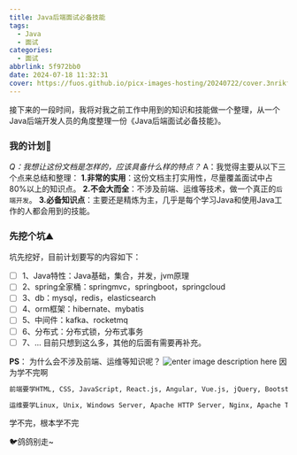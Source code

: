 ```yaml
---
title: Java后端面试必备技能
tags:
  - Java
  - 面试
categories:
  - 面试
abbrlink: 5f972bb0
date: 2024-07-18 11:32:31
cover: https://fuos.github.io/picx-images-hosting/20240722/cover.3nrikfh2za.webp
---
```

接下来的一段时间，我将对我之前工作中用到的知识和技能做一个整理，从一个Java后端开发人员的角度整理一份《Java后端面试必备技能》。
### 我的计划🐔
*Q：我想让这份文档是怎样的，应该具备什么样的特点？*
A：我觉得主要从以下三个点来总结和整理：
**1.非常的实用**：这份文档主打实用性，尽量覆盖面试中占80%以上的知识点。
**2.不会大而全**：不涉及前端、运维等技术，做一个真正的`后端开发`。
**3.必备知识点**：主要还是精炼为主，几乎是每个学习Java和使用Java工作的人都会用到的技能。
### 先挖个坑⛰️
坑先挖好，目前计划要写的内容如下：
- [ ] 1、Java特性：Java基础，集合，并发，jvm原理
- [ ] 2、spring全家桶：springmvc，springboot，springcloud
- [ ] 3、db：mysql，redis，elasticsearch
- [ ] 4、orm框架：hibernate、mybatis
- [ ] 5、中间件：kafka、rocketmq
- [ ] 6、分布式：分布式锁，分布式事务
- [ ] 7、...
目前只想到这么多，其他的后面有需要再补充。

**PS**：
为什么会不涉及前端、运维等知识呢？
	![enter image description here](https://user-images.githubusercontent.com/74038190/212747107-5b654ba5-31c6-4366-b42b-51b822e9bc52.gif)
因为学不完啊
```txt
前端要学HTML, CSS, JavaScript, React.js, Angular, Vue.js, jQuery, Bootstrap, Material-UI, Ant Design, Webpack, Babel, npm, Yarn...
```
```txt
运维要学Linux, Unix, Windows Server, Apache HTTP Server, Nginx, Apache Tomcat, Jetty, JBoss, WildFly, Docker, Kubernetes, Jenkins, GitLab CI/CD, Travis CI, Prometheus, Grafana, ELK Stack, Elasticsearch, Logstash, Kibana, Splunk, Ansible, Chef, Puppet, Git, MySQL, MariaDB, PostgreSQL, Oracle DB, MongoDB, Redis, 防火墙配置, SSL/TLS, Wireshark, tcpdump, Terraform, Consul...
```
学不完，根本学不完

🐦鸽鸽别走~